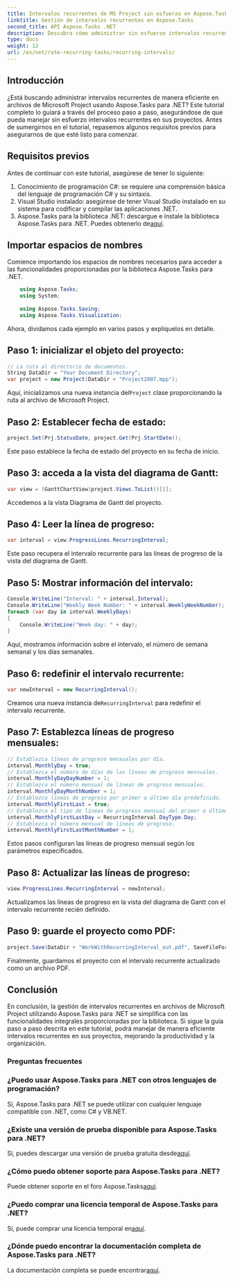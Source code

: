 ```yaml
---
title: Intervalos recurrentes de MS Project sin esfuerzo en Aspose.Tasks
linktitle: Gestión de intervalos recurrentes en Aspose.Tasks
second_title: API Aspose.Tasks .NET
description: Descubra cómo administrar sin esfuerzo intervalos recurrentes en MS Project usando Aspose.Tasks para .NET.
type: docs
weight: 12
url: /es/net/rate-recurring-tasks/recurring-intervals/
---
```

## Introducción
¿Está buscando administrar intervalos recurrentes de manera eficiente en archivos de Microsoft Project usando Aspose.Tasks para .NET? Este tutorial completo lo guiará a través del proceso paso a paso, asegurándose de que pueda manejar sin esfuerzo intervalos recurrentes en sus proyectos. Antes de sumergirnos en el tutorial, repasemos algunos requisitos previos para asegurarnos de que esté listo para comenzar.
## Requisitos previos
Antes de continuar con este tutorial, asegúrese de tener lo siguiente:
1. Conocimiento de programación C#: se requiere una comprensión básica del lenguaje de programación C# y su sintaxis.
2. Visual Studio instalado: asegúrese de tener Visual Studio instalado en su sistema para codificar y compilar las aplicaciones .NET.
3. Aspose.Tasks para la biblioteca .NET: descargue e instale la biblioteca Aspose.Tasks para .NET. Puedes obtenerlo de[aquí](https://releases.aspose.com/tasks/net/).

## Importar espacios de nombres
Comience importando los espacios de nombres necesarios para acceder a las funcionalidades proporcionadas por la biblioteca Aspose.Tasks para .NET.
   
```csharp
    using Aspose.Tasks;
    using System;
    
    using Aspose.Tasks.Saving;
    using Aspose.Tasks.Visualization;
```
Ahora, dividamos cada ejemplo en varios pasos y explíquelos en detalle.
## Paso 1: inicializar el objeto del proyecto:
```csharp
// La ruta al directorio de documentos.
String DataDir = "Your Document Directory";
var project = new Project(DataDir + "Project2007.mpp");
```
 Aquí, inicializamos una nueva instancia del`Project` clase proporcionando la ruta al archivo de Microsoft Project.
## Paso 2: Establecer fecha de estado:
```csharp
project.Set(Prj.StatusDate, project.Get(Prj.StartDate));
```
Este paso establece la fecha de estado del proyecto en su fecha de inicio.
## Paso 3: acceda a la vista del diagrama de Gantt:
```csharp
var view = (GanttChartView)project.Views.ToList()[1];
```
Accedemos a la vista Diagrama de Gantt del proyecto.
## Paso 4: Leer la línea de progreso:
```csharp
var interval = view.ProgressLines.RecurringInterval;
```
Este paso recupera el intervalo recurrente para las líneas de progreso de la vista del diagrama de Gantt.
## Paso 5: Mostrar información del intervalo:
```csharp
Console.WriteLine("Interval: " + interval.Interval);
Console.WriteLine("Weekly Week Number: " + interval.WeeklyWeekNumber);
foreach (var day in interval.WeeklyDays)
{
    Console.WriteLine("Week day: " + day);
}
```
Aquí, mostramos información sobre el intervalo, el número de semana semanal y los días semanales.
## Paso 6: redefinir el intervalo recurrente:
```csharp
var newInterval = new RecurringInterval();
```
 Creamos una nueva instancia de`RecurringInterval` para redefinir el intervalo recurrente.
## Paso 7: Establezca líneas de progreso mensuales:
```csharp
// Establezca líneas de progreso mensuales por día.
interval.MonthlyDay = true;
// Establezca el número de días de las líneas de progreso mensuales.
interval.MonthlyDayDayNumber = 1;
// Establezca el número mensual de líneas de progreso mensuales.
interval.MonthlyDayMonthNumber = 1;
// Establezca líneas de progreso por primer o último día predefinido.
interval.MonthlyFirstLast = true;
// Establezca el tipo de líneas de progreso mensual del primer o último día.
interval.MonthlyFirstLastDay = RecurringInterval.DayType.Day;
// Establezca el número mensual de líneas de progreso.
interval.MonthlyFirstLastMonthNumber = 1;
```
Estos pasos configuran las líneas de progreso mensual según los parámetros especificados.
## Paso 8: Actualizar las líneas de progreso:
```csharp
view.ProgressLines.RecurringInterval = newInterval;
```
Actualizamos las líneas de progreso en la vista del diagrama de Gantt con el intervalo recurrente recién definido.
## Paso 9: guarde el proyecto como PDF:
```csharp
project.Save(DataDir + "WorkWithRecurringInterval_out.pdf", SaveFileFormat.Pdf);
```
Finalmente, guardamos el proyecto con el intervalo recurrente actualizado como un archivo PDF.

## Conclusión
En conclusión, la gestión de intervalos recurrentes en archivos de Microsoft Project utilizando Aspose.Tasks para .NET se simplifica con las funcionalidades integrales proporcionadas por la biblioteca. Si sigue la guía paso a paso descrita en este tutorial, podrá manejar de manera eficiente intervalos recurrentes en sus proyectos, mejorando la productividad y la organización.
### Preguntas frecuentes
### ¿Puedo usar Aspose.Tasks para .NET con otros lenguajes de programación?
Sí, Aspose.Tasks para .NET se puede utilizar con cualquier lenguaje compatible con .NET, como C# y VB.NET.
### ¿Existe una versión de prueba disponible para Aspose.Tasks para .NET?
 Sí, puedes descargar una versión de prueba gratuita desde[aquí](https://releases.aspose.com/).
### ¿Cómo puedo obtener soporte para Aspose.Tasks para .NET?
 Puede obtener soporte en el foro Aspose.Tasks[aquí](https://forum.aspose.com/c/tasks/15).
### ¿Puedo comprar una licencia temporal de Aspose.Tasks para .NET?
 Sí, puede comprar una licencia temporal en[aquí](https://purchase.aspose.com/temporary-license/).
### ¿Dónde puedo encontrar la documentación completa de Aspose.Tasks para .NET?
 La documentación completa se puede encontrar[aquí](https://reference.aspose.com/tasks/net/).